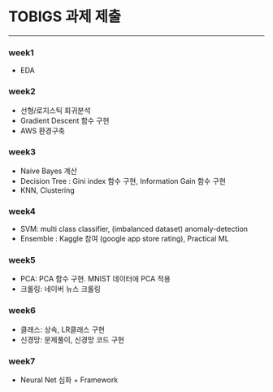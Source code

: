 # TOBIGS 과제 제출
---
### week1 
* EDA 

### week2 
* 선형/로지스틱 회귀분석
* Gradient Descent 함수 구현
* AWS 환경구축

### week3
* Naive Bayes 계산
* Decision Tree : Gini index 함수 구현, Information Gain 함수 구현
* KNN, Clustering

### week4
* SVM: multi class classifier, (imbalanced dataset) anomaly-detection
* Ensemble : Kaggle 참여 (google app store rating), Practical ML 

### week5
* PCA: PCA 함수 구현. MNIST 데이터에 PCA 적용
* 크롤링: 네이버 뉴스 크롤링

### week6
* 클래스: 상속, LR클래스 구현
* 신경망: 문제풀이, 신경망 코드 구현

### week7
* Neural Net 심화 + Framework
